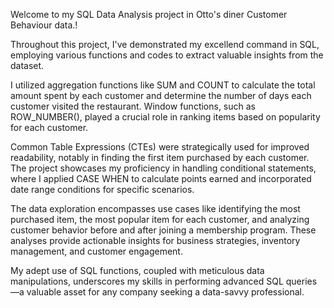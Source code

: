Welcome to my SQL Data Analysis project in Otto's diner Customer Behaviour data.!

Throughout this project, I've demonstrated my excellend command in SQL, employing various functions and codes to extract valuable insights from the dataset. 

I utilized aggregation functions like SUM and COUNT to calculate the total amount spent by each customer and determine the number of days each customer visited the restaurant. Window functions, such as ROW_NUMBER(), played a crucial role in ranking items based on popularity for each customer. 

Common Table Expressions (CTEs) were strategically used for improved readability, notably in finding the first item purchased by each customer. The project showcases my proficiency in handling conditional statements, where I applied CASE WHEN to calculate points earned and incorporated date range conditions for specific scenarios. 

The data exploration encompasses use cases like identifying the most purchased item, the most popular item for each customer, and analyzing customer behavior before and after joining a membership program. These analyses provide actionable insights for business strategies, inventory management, and customer engagement. 

My adept use of SQL functions, coupled with meticulous data manipulations, underscores my skills in performing advanced SQL queries—a valuable asset for any company seeking a data-savvy professional.
